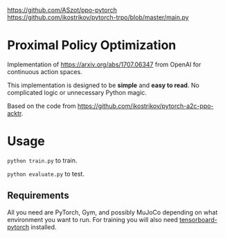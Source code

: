 https://github.com/ASzot/ppo-pytorch
https://github.com/ikostrikov/pytorch-trpo/blob/master/main.py

# Proximal Policy Optimization

Implementation of https://arxiv.org/abs/1707.06347 from OpenAI for continuous action spaces. 

This implementation is designed to be **simple** and **easy to read**. No complicated logic or unnecessary Python magic. 

Based on the code from https://github.com/ikostrikov/pytorch-a2c-ppo-acktr. 

# Usage
`python train.py` to train. 

`python evaluate.py` to test.

## Requirements
All you need are PyTorch, Gym, and possibly MuJoCo depending on what environment you want to run. For training you will also need [tensorboard-pytorch](https://github.com/lanpa/tensorboard-pytorch) installed. 

